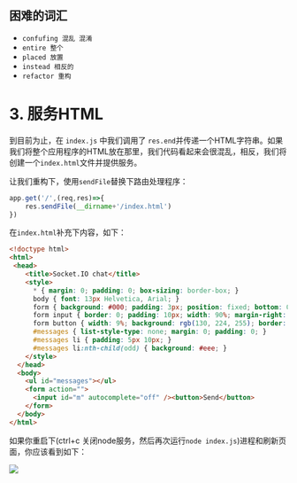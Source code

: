 
## 困难的词汇
- `confufing 混乱 混淆`
- `entire 整个`
- `placed 放置`
- `instead 相反的`
- `refactor 重构`

# 3. 服务HTML

到目前为止，在 `index.js` 中我们调用了 `res.end`并传递一个HTML字符串。如果我们将整个应用程序的HTML放在那里，我们代码看起来会很混乱，相反，我们将创建一个`index.html`文件并提供服务。

让我们重构下，使用`sendFile`替换下路由处理程序：

```js
app.get('/',(req,res)=>{
    res.sendFile(__dirname+'/index.html')
})
```

在`index.html`补充下内容，如下：

```html
<!doctype html>
<html>
 <head>
    <title>Socket.IO chat</title>
    <style>
      * { margin: 0; padding: 0; box-sizing: border-box; }
      body { font: 13px Helvetica, Arial; }
      form { background: #000; padding: 3px; position: fixed; bottom: 0; width: 100%; }
      form input { border: 0; padding: 10px; width: 90%; margin-right: .5%; }
      form button { width: 9%; background: rgb(130, 224, 255); border: none; padding: 10px; }
      #messages { list-style-type: none; margin: 0; padding: 0; }
      #messages li { padding: 5px 10px; }
      #messages li:nth-child(odd) { background: #eee; }
    </style>
  </head>
  <body>
    <ul id="messages"></ul>
    <form action="">
      <input id="m" autocomplete="off" /><button>Send</button>
    </form>
  </body>
</html>
```

如果你重启下(ctrl+c 关闭node服务，然后再次运行`node index.js`)进程和刷新页面，你应该看到如下：

![](https://socket.io/images/chat-3.png)





